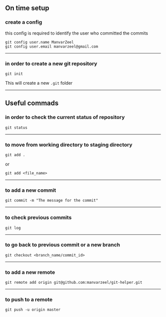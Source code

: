 ## On time setup

### create a config
this config is required to identify the user who committed the commits
```
git config user.name ManvarZeel
git config user.email manvarzeel@gmail.com
```

---

### in order to create a new git repository
```
git init
```
This will create a new `.git` folder

---

## Useful commads

### in order to check the current status of repository
```
git status
```
---

### to move from working directory to staging directory
```
git add .
```
or
```
git add <file_name>
```
---

### to add a new commit
```
git commit -m "The message for the commit"
```
---

### to check previous commits
```
git log
```

---

### to go back to previous commit or a new branch
```
git checkout <branch_name/commit_id>
```

---

### to add a new remote
```
git remote add origin git@github.com:manvarzeel/git-helper.git
```
---

### to push to a remote
```
git push -u origin master
```